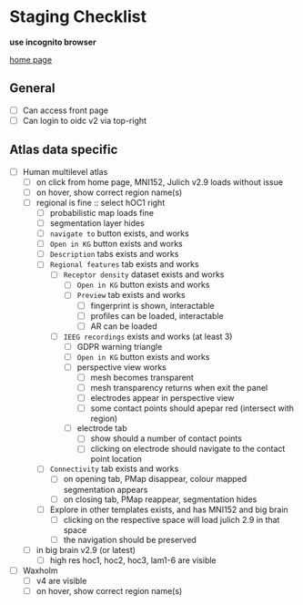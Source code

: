 # Staging Checklist

**use incognito browser**

[home page](https://siibra-explorer.apps.hbp.eu/staging/)

## General

- [ ] Can access front page
- [ ] Can login to oidc v2 via top-right

## Atlas data specific

- [ ] Human multilevel atlas
  - [ ] on click from home page, MNI152, Julich v2.9 loads without issue
  - [ ] on hover, show correct region name(s)
  - [ ] regional is fine :: select hOC1 right
    - [ ] probabilistic map loads fine
    - [ ] segmentation layer hides
    - [ ] `navigate to` button exists, and works
    - [ ] `Open in KG` button exists and works
    - [ ] `Description` tabs exists and works
    - [ ] `Regional features` tab exists and works
      - [ ] `Receptor density` dataset exists and works
        - [ ] `Open in KG` button exists and works
        - [ ] `Preview` tab exists and works
          - [ ] fingerprint is shown, interactable
          - [ ] profiles can be loaded, interactable
          - [ ] AR can be loaded
      - [ ] `IEEG recordings` exists and works (at least 3)
        - [ ] GDPR warning triangle
        - [ ] `Open in KG` button exists and works
        - [ ] perspective view works
          - [ ] mesh becomes transparent
          - [ ] mesh transparency returns when exit the panel
          - [ ] electrodes appear in perspective view
          - [ ] some contact points should apepar red (intersect with region)
        - [ ] electrode tab
          - [ ] show should a number of contact points
          - [ ] clicking on electrode should navigate to the contact point location
    - [ ] `Connectivity` tab exists and works
      - [ ] on opening tab, PMap disappear, colour mapped segmentation appears
      - [ ] on closing tab, PMap reappear, segmentation hides
    - [ ] Explore in other templates exists, and has MNI152 and big brain
      - [ ] clicking on the respective space will load julich 2.9 in that space
      - [ ] the navigation should be preserved
  - [ ] in big brain v2.9 (or latest)
    - [ ] high res hoc1, hoc2, hoc3, lam1-6 are visible
- [ ] Waxholm
  - [ ] v4 are visible
  - [ ] on hover, show correct region name(s)